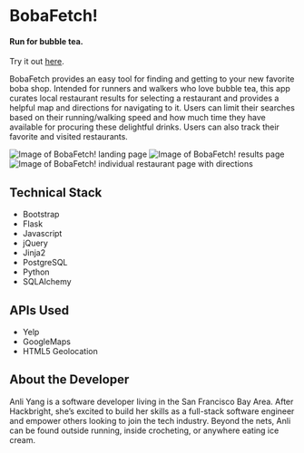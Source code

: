 # BobaFetch!
#### Run for bubble tea.

Try it out [here](https://bobafetch.herokuapp.com/).

BobaFetch provides an easy tool for finding and getting to your new favorite boba shop. Intended for runners and walkers who love bubble tea, this app curates local restaurant results for selecting a restaurant and provides a helpful map and directions for navigating to it. Users can limit their searches based on their running/walking speed and how much time they have available for procuring these delightful drinks. Users can also track their favorite and visited restaurants.

![Image of BobaFetch! landing page](https://raw.githubusercontent.com/anliyang/bobafetch/master/static/readme-screenshots/landing.png)
![Image of BobaFetch! results page](https://raw.githubusercontent.com/anliyang/bobafetch/master/static/readme-screenshots/restaurant-results.png)
![Image of BobaFetch! individual restaurant page with directions](https://raw.githubusercontent.com/anliyang/bobafetch/master/static/readme-screenshots/restaurant-individual.png)

## Technical Stack
* Bootstrap
* Flask
* Javascript
* jQuery
* Jinja2
* PostgreSQL
* Python
* SQLAlchemy

## APIs Used
* Yelp
* GoogleMaps
* HTML5 Geolocation

## About the Developer
Anli Yang is a software developer living in the San Francisco Bay Area. After Hackbright, she’s excited to build her skills as a full-stack software engineer and empower others looking to join the tech industry. Beyond the nets, Anli can be found outside running, inside crocheting, or anywhere eating ice cream.
